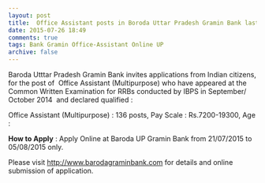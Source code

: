 ```yaml
---
layout: post
title:  Office Assistant posts in Boroda Uttar Pradesh Gramin Bank last date 5th Aug-2015
date: 2015-07-26 18:49
comments: true
tags: Bank Gramin Office-Assistant Online UP
archive: false
---
```

Baroda Utttar Pradesh Gramin Bank invites applications from Indian citizens, for the post of  Office Assistant (Multipurpose) who have appeared at the Common Written Examination for RRBs conducted by IBPS in September/ October 2014  and declared qualified :


Office Assistant (Multipurpose) : 136 posts, Pay Scale : Rs.7200-19300, Age :   



**How to Apply** : Apply Online at Baroda UP Gramin Bank from 21/07/2015 to 05/08/2015 only.  

Please visit <http://www.barodagraminbank.com> for details and online submission of application. 







